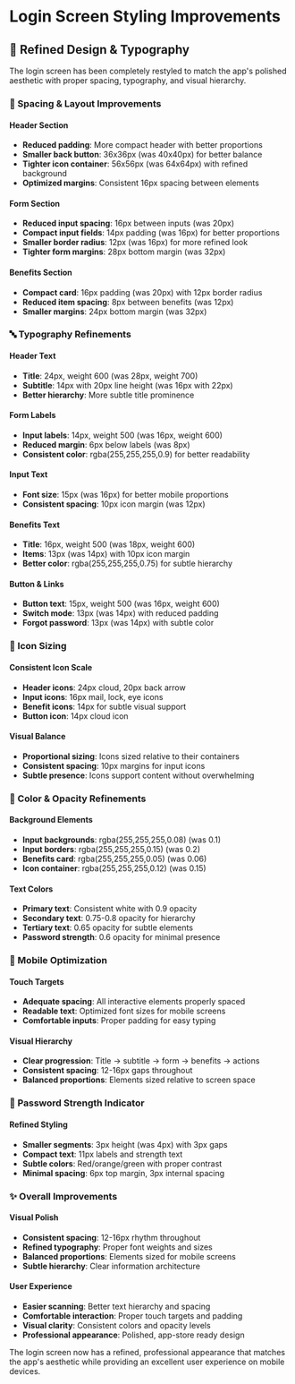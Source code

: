 # Login Screen Styling Improvements

## 🎨 **Refined Design & Typography**

The login screen has been completely restyled to match the app's polished aesthetic with proper spacing, typography, and visual hierarchy.

### **📏 Spacing & Layout Improvements**

#### **Header Section**
- **Reduced padding**: More compact header with better proportions
- **Smaller back button**: 36x36px (was 40x40px) for better balance
- **Tighter icon container**: 56x56px (was 64x64px) with refined background
- **Optimized margins**: Consistent 16px spacing between elements

#### **Form Section**
- **Reduced input spacing**: 16px between inputs (was 20px)
- **Compact input fields**: 14px padding (was 16px) for better proportions
- **Smaller border radius**: 12px (was 16px) for more refined look
- **Tighter form margins**: 28px bottom margin (was 32px)

#### **Benefits Section**
- **Compact card**: 16px padding (was 20px) with 12px border radius
- **Reduced item spacing**: 8px between benefits (was 12px)
- **Smaller margins**: 24px bottom margin (was 32px)

### **🔤 Typography Refinements**

#### **Header Text**
- **Title**: 24px, weight 600 (was 28px, weight 700)
- **Subtitle**: 14px with 20px line height (was 16px with 22px)
- **Better hierarchy**: More subtle title prominence

#### **Form Labels**
- **Input labels**: 14px, weight 500 (was 16px, weight 600)
- **Reduced margin**: 6px below labels (was 8px)
- **Consistent color**: rgba(255,255,255,0.9) for better readability

#### **Input Text**
- **Font size**: 15px (was 16px) for better mobile proportions
- **Consistent spacing**: 10px icon margin (was 12px)

#### **Benefits Text**
- **Title**: 16px, weight 500 (was 18px, weight 600)
- **Items**: 13px (was 14px) with 10px icon margin
- **Better color**: rgba(255,255,255,0.75) for subtle hierarchy

#### **Button & Links**
- **Button text**: 15px, weight 500 (was 16px, weight 600)
- **Switch mode**: 13px (was 14px) with reduced padding
- **Forgot password**: 13px (was 14px) with subtle color

### **🎯 Icon Sizing**

#### **Consistent Icon Scale**
- **Header icons**: 24px cloud, 20px back arrow
- **Input icons**: 16px mail, lock, eye icons
- **Benefit icons**: 14px for subtle visual support
- **Button icon**: 14px cloud icon

#### **Visual Balance**
- **Proportional sizing**: Icons sized relative to their containers
- **Consistent spacing**: 10px margins for input icons
- **Subtle presence**: Icons support content without overwhelming

### **🎨 Color & Opacity Refinements**

#### **Background Elements**
- **Input backgrounds**: rgba(255,255,255,0.08) (was 0.1)
- **Input borders**: rgba(255,255,255,0.15) (was 0.2)
- **Benefits card**: rgba(255,255,255,0.05) (was 0.06)
- **Icon container**: rgba(255,255,255,0.12) (was 0.15)

#### **Text Colors**
- **Primary text**: Consistent white with 0.9 opacity
- **Secondary text**: 0.75-0.8 opacity for hierarchy
- **Tertiary text**: 0.65 opacity for subtle elements
- **Password strength**: 0.6 opacity for minimal presence

### **📱 Mobile Optimization**

#### **Touch Targets**
- **Adequate spacing**: All interactive elements properly spaced
- **Readable text**: Optimized font sizes for mobile screens
- **Comfortable inputs**: Proper padding for easy typing

#### **Visual Hierarchy**
- **Clear progression**: Title → subtitle → form → benefits → actions
- **Consistent spacing**: 12-16px gaps throughout
- **Balanced proportions**: Elements sized relative to screen space

### **🔧 Password Strength Indicator**

#### **Refined Styling**
- **Smaller segments**: 3px height (was 4px) with 3px gaps
- **Compact text**: 11px labels and strength text
- **Subtle colors**: Red/orange/green with proper contrast
- **Minimal spacing**: 6px top margin, 3px internal spacing

### **✨ Overall Improvements**

#### **Visual Polish**
- **Consistent spacing**: 12-16px rhythm throughout
- **Refined typography**: Proper font weights and sizes
- **Balanced proportions**: Elements sized for mobile screens
- **Subtle hierarchy**: Clear information architecture

#### **User Experience**
- **Easier scanning**: Better text hierarchy and spacing
- **Comfortable interaction**: Proper touch targets and padding
- **Visual clarity**: Consistent colors and opacity levels
- **Professional appearance**: Polished, app-store ready design

The login screen now has a refined, professional appearance that matches the app's aesthetic while providing an excellent user experience on mobile devices.
